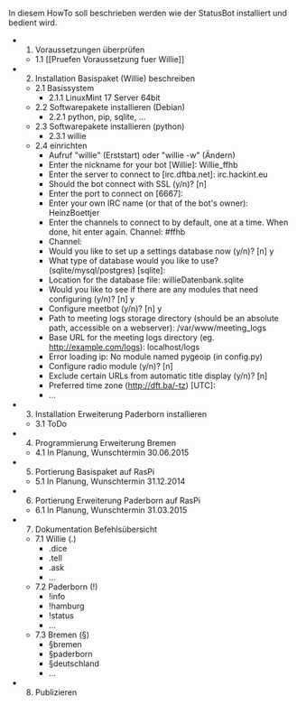 In diesem HowTo soll beschrieben werden wie der StatusBot installiert und bedient wird.

* 1. Voraussetzungen überprüfen
  * 1.1 [[Pruefen Voraussetzung fuer Willie]]
* 2. Installation Basispaket (Willie) beschreiben
  * 2.1 Basissystem
    * 2.1.1 LinuxMint 17 Server 64bit
  * 2.2 Softwarepakete installieren (Debian)
    * 2.2.1 python, pip, sqlite, ...
  * 2.3 Softwarepakete installieren (python)
    * 2.3.1 willie
  * 2.4 einrichten
      * Aufruf "willie" (Erststart) oder "willie -w" (Ändern)
      * Enter the nickname for your bot [Willie]: Willie_ffhb
      * Enter the server to connect to [irc.dftba.net]: irc.hackint.eu
      * Should the bot connect with SSL (y/n)? [n]
      * Enter the port to connect on [6667]:
      * Enter your own IRC name (or that of the bot's owner): HeinzBoettjer
      * Enter the channels to connect to by default, one at a time. When done, hit enter again.
Channel: #ffhb
      * Channel:
      * Would you like to set up a settings database now (y/n)? [n] y
      * What type of database would you like to use? (sqlite/mysql/postgres) [sqlite]:
      * Location for the database file: willieDatenbank.sqlite
      * Would you like to see if there are any modules that need configuring (y/n)? [n] y
      * Configure meetbot (y/n)? [n] y
      * Path to meeting logs storage directory (should be an absolute path, accessible on a webserver): /var/www/meeting_logs
      * Base URL for the meeting logs directory (eg. http://example.com/logs): localhost/logs
      * Error loading ip: No module named pygeoip (in config.py)
      * Configure radio module (y/n)? [n]
      * Exclude certain URLs from automatic title display (y/n)? [n]
      * Preferred time zone (http://dft.ba/-tz) [UTC]:
      * ...

* 3. Installation Erweiterung Paderborn installieren
  * 3.1 ToDo
* 4. Programmierung Erweiterung Bremen
  * 4.1 In Planung, Wunschtermin 30.06.2015
* 5. Portierung Basispaket auf RasPi
  * 5.1 In Planung, Wunschtermin 31.12.2014
* 6. Portierung Erweiterung Paderborn auf RasPi
  * 6.1 In Planung, Wunschtermin 31.03.2015
* 7. Dokumentation Befehlsübersicht
  * 7.1 Willie (.)
    * .dice
    * .tell <nick> <message>
    * .ask <nick> <message>
    * ...
  * 7.2 Paderborn (!)
    * !info <name>
    * !hamburg
    * !status
    * ...
  * 7.3 Bremen (§)
    * §bremen
    * §paderborn
    * §deutschland
    * ...
* 8.  Publizieren